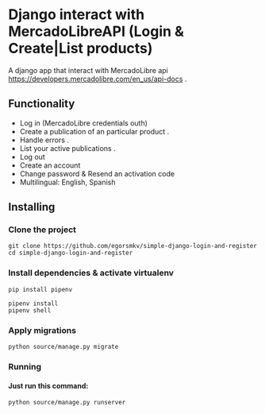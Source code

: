 # Django interact with MercadoLibreAPI (Login & Create|List products)

A django app that interact with MercadoLibre api  https://developers.mercadolibre.com/en_us/api-docs .


## Functionality

- Log in (MercadoLibre credentials outh)
- Create a publication of an particular product .
- Handle errors .
- List your active publications .
- Log out
- Create an account
- Change password & Resend an activation code
- Multilingual: English, Spanish



## Installing

### Clone the project

```
git clone https://github.com/egorsmkv/simple-django-login-and-register
cd simple-django-login-and-register
```

### Install dependencies & activate virtualenv

```
pip install pipenv

pipenv install
pipenv shell
```

### Apply migrations

```
python source/manage.py migrate
```

### Running
#### Just run this command:
```
python source/manage.py runserver
```

